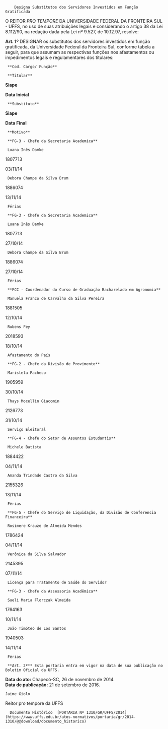         Designa Substitutos dos Servidores Investidos em Função Gratificada  

O REITOR *PRO TEMPORE* DA UNIVERSIDADE FEDERAL DA FRONTEIRA SUL - UFFS, no uso de suas atribuições legais e considerando o artigo 38 da Lei 8.112/90, na redação dada pela Lei nº 9.527, de 10.12.97, resolve:

 **Art. 1º** DESIGNAR os substitutos dos servidores investidos em função gratificada, da Universidade Federal da Fronteira Sul, conforme tabela a seguir, para que assumam as respectivas funções nos afastamentos ou impedimentos legais e regulamentares dos titulares:

     **Cod. Cargo/ Função**

     **Titular** 

   **Siape**

   **Data Inicial**

     **Substituto**

   **Siape**

   **Data Final**

     **Motivo**

     **FG-3 - Chefe da Secretaria Academica**

     Luana Inês Damke

   1807713

   03/11/14

     Debora Champe da Silva Brum 

   1886074

   13/11/14

     Férias

     **FG-3 - Chefe da Secretaria Academica**

     Luana Inês Damke

   1807713

   27/10/14

     Debora Champe da Silva Brum 

   1886074

   27/10/14

     Férias

     **FCC - Coordenador do Curso de Graduação Bacharelado em Agronomia** 

     Manuela Franco de Carvalho da Silva Pereira

   1881505

   12/10/14

     Rubens Fey

   2018593

   18/10/14

     Afastamento do País

     **FG-2 - Chefe da Divisão de Provimento**

     Maristela Pacheco

   1905959

   30/10/14

     Thays Mocellin Giacomin 

   2126773

   31/10/14

     Serviço Eleitoral

     **FG-4 - Chefe do Setor de Assuntos Estudantis**

     Michele Batista

   1884422

   04/11/14

     Amanda Trindade Castro da Silva

   2155326

   13/11/14

     Férias

     **FG-5 - Chefe do Serviço de Liquidação, da Divisão de Conferencia Financeira**

     Rosimere Krauze de Almeida Mendes

   1786424

   04/11/14

     Verônica da Silva Salvador

   2145395

   07/11/14

     Licença para Tratamento de Saúde do Servidor

     **FG-3 - Chefe da Assessoria Acadêmica**

     Sueli Maria Florczak Almeida

   1764163

   10/11/14

     João Timóteo de Los Santos

   1940503

   14/11/14

     Férias

     **Art. 2º** Esta portaria entra em vigor na data de sua publicação no Boletim Oficial da UFFS.

  

   **Data do ato:** Chapecó-SC, 26 de novembro de 2014.   
 **Data de publicação:**  21 de setembro de 2016. 

    Jaime Giolo   
 Reitor pro tempore da UFFS 

      Documento Histórico  [PORTARIA Nº 1310/GR/UFFS/2014](https://www.uffs.edu.br/atos-normativos/portaria/gr/2014-1310/@@download/documento_historico)     
      